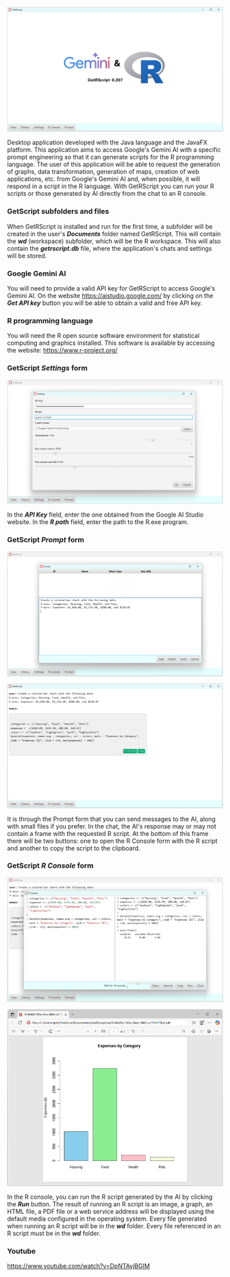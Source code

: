 ![](images/i001.png?raw=true "GetRScript V 0.207 for Windows")

Desktop application developed with the Java language and the JavaFX platform.
This application aims to access Google's Gemini AI with a specific prompt engineering so that it can generate scripts for the R programming language.
The user of this application will be able to request the generation of graphs, data transformation, generation of maps, creation of web applications, etc. from Google's Gemini AI and, when possible, it will respond in a script in the R language.
With GetRScript you can run your R scripts or those generated by AI directly from the chat to an R console.

### GetScript subfolders and files

When GetRScript is installed and run for the first time, a subfolder will be created in the user's _**Documents**_ folder named GetRScript. This will contain the _**wd**_ (workspace) subfolder, which will be the R workspace. This will also contain the _**getrscript.db**_ file, where the application's chats and settings will be stored.

### Google Gemini AI

You will need to provide a valid API key for GetRScript to access Google's Gemini AI.
On the website https://aistudio.google.com/ by clicking on the _**Get API key**_ button you will be able to obtain a valid and free API key.

### R programming language

You will need the R open source software environment for statistical computing and graphics installed. 
This software is available by accessing the website: https://www.r-project.org/

### GetScript _**Settings**_ form

![](images/i002.png?raw=true "GetScript settings form")

In the _**API Key**_ field, enter the one obtained from the Google AI Studio website.
In the _**R path**_ field, enter the path to the R.exe program.

### GetScript _**Prompt**_  form

![](images/i003.png?raw=true "")

![](images/i004.png?raw=true "")

It is through the Prompt form that you can send messages to the AI, along with small files if you prefer. In the chat, the AI's response may or may not contain a frame with the requested R script. At the bottom of this frame there will be two buttons: one to open the R Console form with the R script and another to copy the script to the clipboard.

### GetScript _**R Console**_  form

![](images/i005.png?raw=true "")

![](images/i006.png?raw=true "")

In the R console, you can run the R script generated by the AI ​​by clicking the _**Run**_ button. The result of running an R script is an image, a graph, an HTML file, a PDF file or a web service address will be displayed using the default media configured in the operating system. Every file generated when running an R script will be in the  _**wd**_ folder. Every file referenced in an R script must be in the  _**wd**_ folder.

### Youtube

https://www.youtube.com/watch?v=DpNTAyjBGIM

